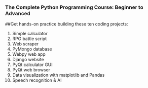 ### The Complete Python Programming Course: Beginner to Advanced
##Get hands-on practice building these ten coding projects:

1. Simple calculator
2. RPG battle script
3. Web scraper
4. PyMongo database
5. Webpy web app
6. Django website
7. PyQt calculator GUI
8. PyQt web browser
9. Data visualization with matplotlib and Pandas
10. Speech recognition & AI
